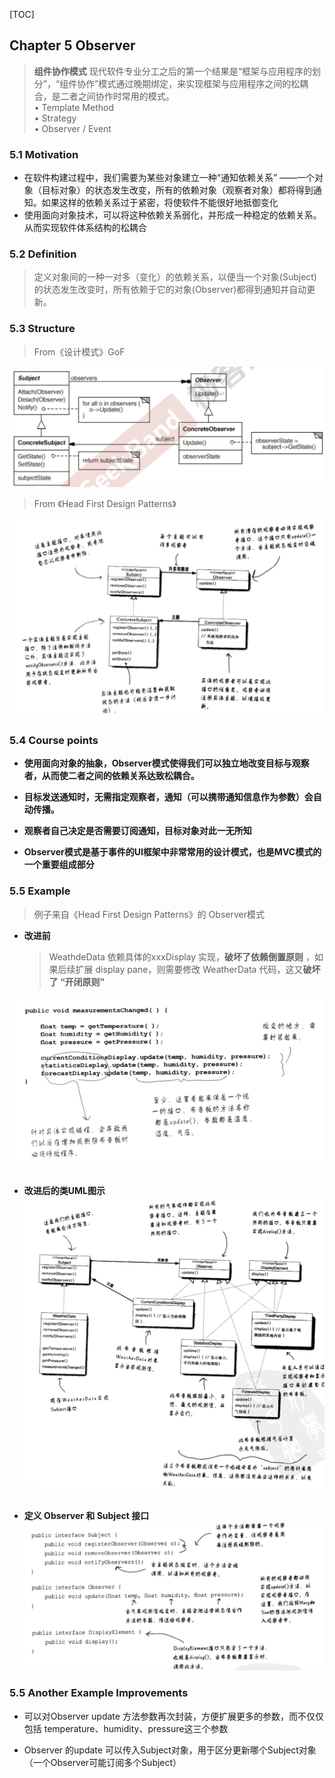[TOC]

## Chapter 5 Observer
> **组件协作模式**
> 现代软件专业分工之后的第一个结果是“框架与应用程序的划分”，“组件协作”模式通过晚期绑定，来实现框架与应用程序之间的松耦合，是二者之间协作时常用的模式。  
> • Template Method  
> • Strategy  
> • Observer / Event

### 5.1 Motivation
* 在软件构建过程中，我们需要为某些对象建立一种“通知依赖关系” ——一个对象（目标对象）的状态发生改变，所有的依赖对象（观察者对象）都将得到通知。如果这样的依赖关系过于紧密，将使软件不能很好地抵御变化
    <br>
* 使用面向对象技术，可以将这种依赖关系弱化，并形成一种稳定的依赖关系。从而实现软件体系结构的松耦合


### 5.2 Definition
> 定义对象间的一种一对多（变化）的依赖关系，以便当一个对象(Subject)的状态发生改变时，所有依赖于它的对象(Observer)都得到通知并自动更新。

### 5.3 Structure
> From《设计模式》GoF  
> 
![](img/observer_structure.png)

> From 《Head First Design Patterns》

![](img/observer_structure3.png)

### 5.4 Course points
* **使用面向对象的抽象，Observer模式使得我们可以独立地改变目标与观察者，从而使二者之间的依赖关系达致松耦合。**
    <br>

* **目标发送通知时，无需指定观察者，通知（可以携带通知信息作为参数）会自动传播。**
    <br>
* **观察者自己决定是否需要订阅通知，目标对象对此一无所知**
    <br>

* **Observer模式是基于事件的UI框架中非常常用的设计模式，也是MVC模式的一个重要组成部分**

### 5.5 Example 
> 例子来自《Head First Design Patterns》的 Observer模式

* **改进前**
  > WeathdeData 依赖具体的xxxDisplay 实现，**破坏了依赖倒置原则** ，如果后续扩展 display pane，则需要修改 WeatherData 代码，这又**破坏了 “开闭原则”**

![](img/2020-10-17-19-03-40.png)
    <br>
    <br>

* **改进后的类UML图示**
![](img/2020-10-17-18-59-36.png)
    <br>
    <br>

* **定义 Observer 和 Subject 接口**
![](img/2020-10-17-19-00-46.png)

### 5.5 Another Example Improvements 
* 可以对Observer update 方法参数再次封装，方便扩展更多的参数，而不仅仅包括 temperature、humidity、pressure这三个参数
    <br>

* Observer 的update 可以传入Subject对象，用于区分更新哪个Subject对象（一个Observer可能订阅多个Subject）